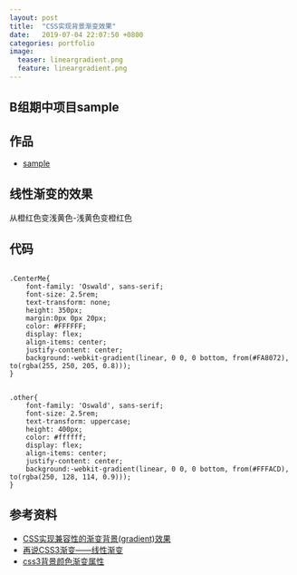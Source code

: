 ```yaml
---
layout: post
title:  "CSS实现背景渐变效果"
date:   2019-07-04 22:07:50 +0800
categories: portfolio
image:
  teaser: lineargradient.png
  feature: lineargradient.png
---
```


## B组期中项目sample

## 作品

- <a href="https://sylviatang.github.io/portfolio/lineargradient/index.html" target="_blank">sample</a>

## 线性渐变的效果
从橙红色变浅黄色-浅黄色变橙红色

## 代码
<pre class="highlight"><code>
.CenterMe{
	font-family: 'Oswald', sans-serif;
	font-size: 2.5rem;
	text-transform: none;
    height: 350px;
	margin:0px 0px 20px;
	color: #FFFFFF;
	display: flex;
	align-items: center;
	justify-content: center;
    background:-webkit-gradient(linear, 0 0, 0 bottom, from(#FA8072), to(rgba(255, 250, 205, 0.8)));  
}  


.other{
	font-family: 'Oswald', sans-serif;
	font-size: 2.5rem;
	text-transform: uppercase;
    height: 400px;
	color: #ffffff;
	display: flex;
	align-items: center;
	justify-content: center;
    background:-webkit-gradient(linear, 0 0, 0 bottom, from(#FFFACD), to(rgba(250, 128, 114, 0.9)));  
}  
</code></pre>

## 参考资料

- <a href="http://www.zhangxinxu.com/wordpress/2010/04/css%E5%AE%9E%E7%8E%B0%E5%85%BC%E5%AE%B9%E6%80%A7%E7%9A%84%E6%B8%90%E5%8F%98%E8%83%8C%E6%99%AFgradient%E6%95%88%E6%9E%9C/" target="_blank">CSS实现兼容性的渐变背景(gradient)效果</a>
- <a href="https://www.w3cplus.com/css3/new-css3-linear-gradient.html" target="_blank">再说CSS3渐变——线性渐变</a>
- <a href="http://caibaojian.com/css3-background-gradient.html" target="_blank">css3背景颜色渐变属性</a>
